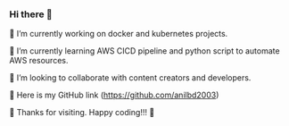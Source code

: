 ### Hi there 👋
🔭 I’m currently working on docker and kubernetes projects.

🌱 I’m currently learning AWS CICD pipeline and python script to automate AWS resources.

👯 I’m looking to collaborate with content creators and developers.

🔗 Here is my GitHub link (https://github.com/anilbd2003)

🙏 Thanks for visiting. Happy coding!!! 💪

<!--
**anilbd2003/anilbd2003** is a ✨ _special_ ✨ repository because its `README.md` (this file) appears on your GitHub profile.

Here are some ideas to get you started:

- 🔭 I’m currently working on ...
- 🌱 I’m currently learning ...
- 👯 I’m looking to collaborate on ...
- 🤔 I’m looking for help with ...
- 💬 Ask me about ...
- 📫 How to reach me: ...
- 😄 Pronouns: ...
- ⚡ Fun fact: ...
-->
